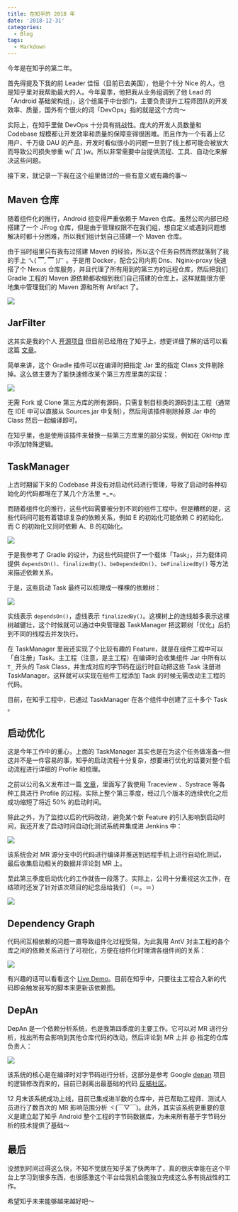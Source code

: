 ```yaml
---
title: 在知乎的 2018 年
date: '2018-12-31'
categories:
  - Blog
tags:
  - Markdown
---
```


今年是在知乎的第二年。

首先得提及下我的前 Leader 佳恒（目前已去美国），他是个十分 Nice 的人，也是知乎里对我帮助最大的人。今年夏季，他把我从业务组调到了他 Lead 的「Android 基础架构组」，这个组属于中台部门，主要负责提升工程师团队的开发效率、质量，国外有个很火的词「DevOps」指的就是这个方向～

实际上，在知乎里做 DevOps 十分具有挑战性。庞大的开发人员数量和 Codebase 规模都让开发效率和质量的保障变得很困难。而且作为一个有着上亿用户、千万级 DAU 的产品，开发时看似很小的问题一旦到了线上都可能会被放大而导致公司损失惨重 w(ﾟДﾟ)w。所以非常需要中台提供流程、工具、自动化来解决这些问题。

接下来，就记录一下我在这个组里做过的一些有意义或有趣的事～

## Maven 仓库

随着组件化的推行，Android 组变得严重依赖于 Maven 仓库。虽然公司内部已经搭建了一个 JFrog 仓库，但是由于管理权限不在我们组，想自定义或遇到问题想解决时都十分困难，所以我们组计划自己搭建一个 Maven 仓库。

由于当时组里只有我有过搭建 Maven 的经验，所以这个任务自然而然就落到了我的手上 ㄟ( ▔, ▔ )ㄏ 。于是用 Docker，配合公司内网 Dns、Nginx-proxy 快速搭了个 Nexus 仓库服务，并且代理了所有用到的第三方的远程仓库，然后把我们 Gradle 工程的 Maven 源依赖都收缩到我们自己搭建的仓库上，这样就能很方便地集中管理我们的 Maven 源和所有 Artifact 了。

![](/imgs/1.png)

## JarFilter

这其实是我的个人 [开源项目](https://github.com/nekocode/JarFilterPlugin) 但目前已经用在了知乎上，想更详细了解的话可以看这篇 [文章](https://juejin.im/post/5addf731f265da0b83365df3)。

简单来讲，这个 Gradle 插件可以在编译时把指定 Jar 里的指定 Class 文件剔除掉。这么做主要为了能快速修改某个第三方库里类的实现：

![](/imgs/2.png)

无需 Fork 或 Clone 第三方库的所有源码，只需复制目标类的源码到主工程（通常在 IDE 中可以直接从 Sources.jar 中复制），然后用该插件剔除掉原 Jar 中的 Class 然后一起编译即可。

在知乎里，也是使用该插件来替换一些第三方库里的部分实现，例如在 OkHttp 库中添加特殊逻辑。

## TaskManager

上古时期留下来的 Codebase 并没有对启动代码进行管理，导致了启动时各种初始化的代码都堆在了某几个方法里 =_=。

而随着组件化的推行，这些代码需要被分到不同的组件工程中。但是糟糕的是，这些代码间可能有着错综复杂的依赖关系，例如 E 的初始化可能依赖 C 的初始化，而 C 的初始化又同时依赖 A、B 的初始化。

![](/imgs/3.png)

于是我参考了 Gradle 的设计，为这些代码提供了一个载体「Task」，并为载体间提供 `dependsOn()`、`finalizedBy()`、`beDependedOn()`、`beFinalizedBy()` 等方法来描述依赖关系。

于是，这些启动 Task 最终可以梳理成一棵棵的依赖树：

![](/imgs/4.png)

实线表示 `dependsOn()`，虚线表示 `finalizedBy()`。这棵树上的连线越多表示这棵树越健壮，这个时候就可以通过中央管理器 TaskManager 把这颗树「优化」后扔到不同的线程去并发执行。

在 TaskManager 里我还实现了个比较有趣的 Feature，就是在组件工程中可以「自注册」Task。主工程（注意，是主工程）在编译时会收集组件 Jar 中所有以 `T_` 开头的 Task Class，并生成对应的字节码在运行时自动把这些 Task 注册进 TaskManager。这样就可以实现在组件工程添加 Task 的时候无需改动主工程的代码。

目前，在知乎工程中，已通过 TaskManager 在各个组件中创建了三十多个 Task 。

## 启动优化

这是今年工作中的重心，上面的 TaskManager 其实也是在为这个任务做准备～但这并不是一件容易的事，知乎的启动流程十分复杂，想要进行优化的话要对整个启动流程进行详细的 Profile 和梳理。

之前以公司名义发布过一篇 [文章](https://zhuanlan.zhihu.com/p/40097338)，里面写了我使用 Traceview 、Systrace 等各种工具进行 Profile 的过程。实际上整个第三季度，经过几个版本的连续优化之后成功缩短了将近 50% 的启动时间。

除此之外，为了监控以后的代码改动，避免某个新 Feature 的引入影响到启动时间，我还开发了启动时间自动化测试系统并集成进 Jenkins 中：

![](/imgs/5.png)

该系统会对 MR 源分支中的代码进行编译并推送到远程手机上进行自动化测试，最后收集启动相关的数据并评论到 MR 上。

至此第三季度启动优化的工作就告一段落了。实际上，公司十分重视这次工作，在结项时还发了针对该次项目的纪念品给我们 （＝。＝）

![](/imgs/6.png)


## Dependency Graph

代码间互相依赖的问题一直导致组件化过程受阻，为此我用 AntV 对主工程的各个库之间的依赖关系进行了可视化，方便在组件化时理清各组件间的关系：

![](/imgs/7.png)

有兴趣的话可以看看这个 [Live Demo](https://gradle-dep-graph.github.io/)。目前在知乎中，只要往主工程合入新的代码即会触发我写的脚本来更新该依赖图。

## DepAn

DepAn 是一个依赖分析系统，也是我第四季度的主要工作。它可以对 MR 进行分析，找出所有会影响到其他仓库代码的改动，然后评论到 MR 上并 @ 指定的仓库负责人：

![](/imgs/8.png)

该系统的核心是在编译时对字节码进行分析，这部分是参考 Google [depan](https://github.com/google/depan) 项目的逻辑修改而来的，目前已剥离出最基础的代码 [反哺社区](https://github.com/nekocode/DepAnPlugin)。

12 月末该系统成功上线，目前已集成进半数的仓库中，并已帮助工程师、测试人员进行了数百次的 MR 影响范围分析 ヾ(￣▽￣)。此外，其实该系统更重要的意义是建立起了知乎 Android 整个工程的字节码数据库，为未来所有基于字节码分析的技术提供了基础～

## 最后

没想到时间过得这么快，不知不觉就在知乎呆了快两年了，真的很庆幸能在这个平台上学习到很多东西，也很感激这个平台给我机会能独立完成这么多有挑战性的工作。

希望知乎未来能够越来越好吧～
